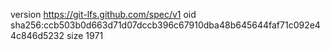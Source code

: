 version https://git-lfs.github.com/spec/v1
oid sha256:ccb503b0d663d71d07dccb396c67910dba48b645644faf71c092e44c846d5232
size 1971
